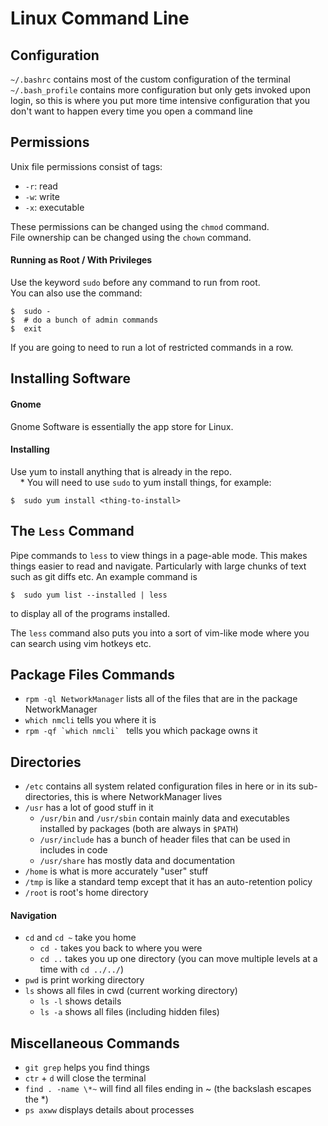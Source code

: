 # Linux Command Line

## Configuration
`~/.bashrc` contains most of the custom configuration of the terminal  
`~/.bash_profile` contains more configuration but only gets invoked upon login, so this is where you put more time intensive configuration that you don't want to happen every time you open a command line  

## Permissions

Unix file permissions consist of tags:
* `-r`: read
* `-w`: write
* `-x`: executable

These permissions can be changed using the `chmod` command.  
File ownership can be changed using the `chown` command.  

#### Running as Root / With Privileges
Use the keyword `sudo` before any command to run from root.  
You can also use the command:
  ```
  $  sudo -
  $  # do a bunch of admin commands
  $  exit
  ```
If you are going to need to run a lot of restricted commands in a row.

## Installing Software

#### Gnome
Gnome Software is essentially the app store for Linux.

#### Installing
Use yum to install anything that is already in the repo.  
&nbsp;&nbsp;&nbsp;&nbsp;\* You will need to use `sudo` to yum install things, for example:
  ```
  $  sudo yum install <thing-to-install>
  ```

## The `Less` Command
Pipe commands to `less` to view things in a page-able mode. This makes things easier to read and navigate. Particularly with large chunks of text such as git diffs etc.
An example command is
  ```
  $  sudo yum list --installed | less
  ```
to display all of the programs installed.

The `less` command also puts you into a sort of vim-like mode where you can search using vim hotkeys etc.

## Package Files Commands
* `rpm -ql NetworkManager` lists all of the files that are in the package NetworkManager  
* `which nmcli` tells you where it is  
* ``rpm -qf `which nmcli` `` tells you which package owns it  

## Directories
* `/etc` contains all system related configuration files in here or in its sub-directories, this is where NetworkManager lives  
* `/usr` has a lot of good stuff in it  
  * `/usr/bin` and `/usr/sbin` contain mainly data and executables installed by packages (both are always in `$PATH`)  
  * `/usr/include` has a bunch of header files that can be used in includes in code  
  * `/usr/share` has mostly data and documentation  
* `/home` is what is more accurately "user" stuff  
* `/tmp` is like a standard temp except that it has an auto-retention policy  
* `/root` is root's home directory  

#### Navigation
* `cd` and `cd ~` take you home  
  * `cd -` takes you back to where you were   
  * `cd ..` takes you up one directory (you can move multiple levels at a time with `cd ../../`)  
* `pwd` is print working directory  
* `ls` shows all files in cwd (current working directory)  
  * `ls -l` shows details  
  * `ls -a` shows all files (including hidden files)  

## Miscellaneous Commands
* `git grep` helps you find things  
* `ctr` + `d` will close the terminal  
* `find . -name \*~` will find all files ending in ~ (the backslash escapes the \*)  
* `ps axww` displays details about processes
